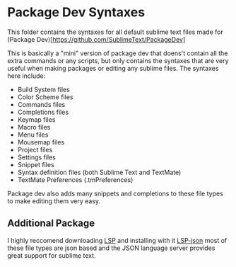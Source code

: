 # Package Dev Syntaxes

This folder contains the syntaxes for all default sublime text files made for (Package Dev)[https://github.com/SublimeText/PackageDev]

This is basically a "mini" version of package dev that doens't contain all the extra commands or any scripts, but only contains the syntaxes that are very useful when making packages or editing any sublime files. The syntaxes here include:

- Build System files
- Color Scheme files
- Commands files
- Completions files
- Keymap files
- Macro files
- Menu files
- Mousemap files
- Project files
- Settings files
- Snippet files
- Syntax definition files (both Sublime Text and TextMate)
- TextMate Preferences (.tmPreferences)

Package dev also adds many snippets and completions to these file types to make editing them very easy.

## Additional Package

I highly reccomend downloading [LSP](https://packagecontrol.io/packages/LSP) and installing with it [LSP-json](https://packagecontrol.io/packages/LSP-json) most of these file types are json based and the JSON language server provides great support for sublime text.
